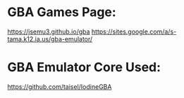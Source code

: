 # GBA Games Page:
https://jsemu3.github.io/gba
https://sites.google.com/a/s-tama.k12.ia.us/gba-emulator/

# GBA Emulator Core Used:

https://github.com/taisel/IodineGBA
